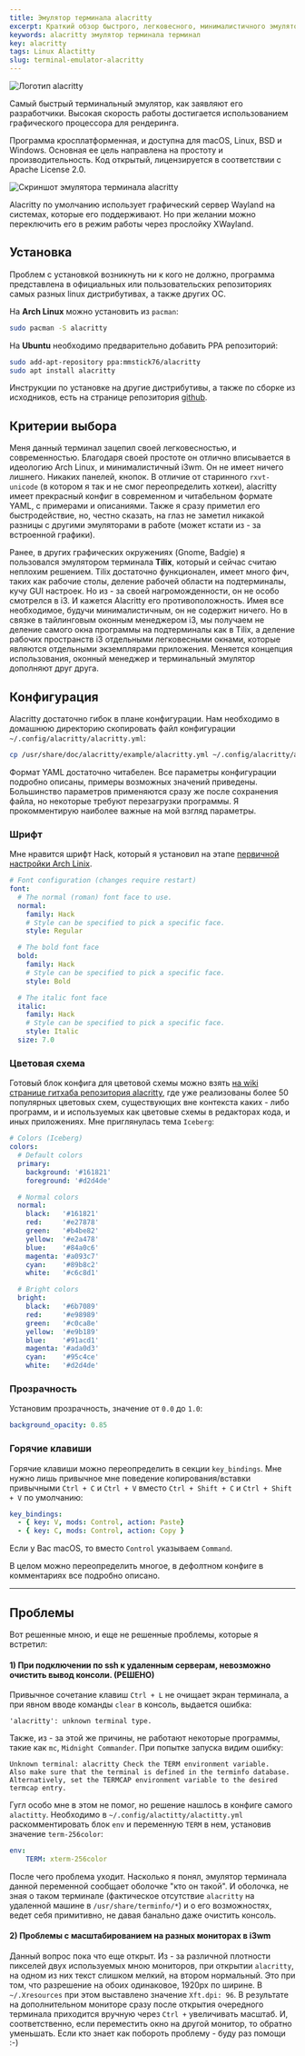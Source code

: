 ```yaml
---
title: Эмулятор терминала alacritty
excerpt: Краткий обзор быстрого, легковесного, минималистичного эмулятора терминала alacritty, и его настройка
keywords: alacritty эмулятор терминала терминал
key: alacritty
tags: Linux Alactitty
slug: terminal-emulator-alacritty
---
```


<img alt="Логотип alacritty" class="image image--md" src="/assets/articles/alacritty/alacritty-term-scanlines.png"/>

Самый быстрый терминальный эмулятор, как заявляют его разработчики.
Высокая скорость работы достигается
использованием графического процессора для рендеринга.

<!--more-->

Программа
кросплатформенная, и доступна для macOS, Linux, BSD и Windows. Основная
ее цель направлена на простоту и производительность. Код открытый,
лицензируется в соответствии с Apache License 2.0.

![Скриншот эмулятора терминала alacritty](/assets/articles/alacritty/alacritty.png)

Alacritty по умолчанию использует графический сервер Wayland на системах,
которые его поддерживают. Но при желании можно переключить его в режим работы
через прослойку XWayland.

## Установка

Проблем с установкой возникнуть ни к кого не должно, программа представлена
в официальных или пользовательских репозиториях самых разных
linux дистрибутивах, а также других ОС.

На **Arch Linux** можно установить
из `pacman`:

```bash
sudo pacman -S alacritty
```

На **Ubuntu** необходимо предварительно добавить PPA репозиторий:

```bash
sudo add-apt-repository ppa:mmstick76/alacritty
sudo apt install alacritty
```

Инструкции по установке на другие дистрибутивы, а также по сборке из исходников,
есть на странице репозитория [github](https://github.com/alacritty/alacritty).

## Критерии выбора

Меня данный терминал зацепил своей легковесностью, и современностью. Благодаря
своей простоте он отлично вписывается в идеологию Arch Linux, и минималистичный
i3wm. Он не имеет ничего лишнего. Никаких панелей, кнопок. В отличие от
старинного `rxvt-unicode` (в котором я так и не смог переопределить хоткеи),
alacritty имеет прекрасный конфиг в современном и
читабельном формате YAML, с примерами и описаниями. Также я сразу приметил его
быстродействие, но, честно сказать, на глаз не заметил никакой разницы с другими
эмуляторами в работе (может кстати из - за встроенной графики).

Ранее, в других графических окружениях (Gnome, Badgie) я пользовался эмулятором
терминала **Tilix**, который и сейчас считаю неплохим решением. Tilix достаточно
функционален, имеет много фич, таких как рабочие столы, деление рабочей области
на подтерминалы, кучу GUI настроек. Но из - за своей нагроможденности, он
не особо смотрелся в i3. И кажется Alacritty его противоположность. Имея все
необходимое, будучи минималистичным, он не содержит ничего. Но в связке в
тайлинговым оконным менеджером i3, мы получаем не деление самого окна программы
на подтерминалы как в Tilix,
а деление рабочих пространств i3 отдельными легковесными окнами, которые
являются отдельными экземплярами приложения. Меняется концепция использования,
оконный менеджер и терминальный эмулятор дополняют друг друга.

## Конфигурация

Alacritty достаточно гибок в плане конфигурации. Нам необходимо в
домашнюю директорию скопировать файл конфигурации `~/.config/alacritty/alacritty.yml`:

```bash
cp /usr/share/doc/alacritty/example/alacritty.yml ~/.config/alacritty/alacritty.yml
```

Формат YAML достаточно читабелен. Все параметры конфигурации подробно описаны,
примеры возможных значений приведены. Большинство параметров применяются
сразу же после сохранения файла, но некоторые требуют перезагрузки программы.
Я прокомментирую наиболее важные на мой взгляд параметры.

### Шрифт

Мне нравится шрифт Hack, который я установил
на этапе [первичной настройки Arch Linix](/2019-12-15-initial-configuration-of-arch-linux#программы).

```yaml
# Font configuration (changes require restart)
font:
  # The normal (roman) font face to use.
  normal:
    family: Hack
    # Style can be specified to pick a specific face.
    style: Regular

  # The bold font face
  bold:
    family: Hack
    # Style can be specified to pick a specific face.
    style: Bold

  # The italic font face
  italic:
    family: Hack
    # Style can be specified to pick a specific face.
    style: Italic
  size: 7.0
```

### Цветовая схема

Готовый блок конфига для цветовой схемы можно взять [на wiki странице гитхаба репозитория
alacritty](https://github.com/alacritty/alacritty/wiki/Color-schemes#color-schemes),
где уже реализованы более 50 популярных цветовых схем,
существующих вне контекста каких - либо программ, и и используемых как
цветовые схемы в редакторах кода, и иных приложениях. Мне приглянулась тема
`Iceberg`:

```yaml
# Colors (Iceberg)
colors:
  # Default colors
  primary:
    background: '#161821'
    foreground: '#d2d4de'

  # Normal colors
  normal:
    black:   '#161821'
    red:     '#e27878'
    green:   '#b4be82'
    yellow:  '#e2a478'
    blue:    '#84a0c6'
    magenta: '#a093c7'
    cyan:    '#89b8c2'
    white:   '#c6c8d1'

  # Bright colors
  bright:
    black:   '#6b7089'
    red:     '#e98989'
    green:   '#c0ca8e'
    yellow:  '#e9b189'
    blue:    '#91acd1'
    magenta: '#ada0d3'
    cyan:    '#95c4ce'
    white:   '#d2d4de'
```

### Прозрачность

Установим прозрачность, значение от `0.0` до `1.0`:

```yaml
background_opacity: 0.85
```

### Горячие клавиши

Горячие клавиши можно переопределить в секции `key_bindings`. Мне нужно лишь
привычное мне поведение копирования/вставки привычными `Ctrl + C` и `Ctrl + V`
вместо `Ctrl + Shift + C` и `Ctrl + Shift + V` по умолчанию:

```yaml
key_bindings:
  - { key: V, mods: Control, action: Paste}
  - { key: C, mods: Control, action: Copy }
```

Если у Вас macOS, то вместо `Control` указываем `Command`.

В целом можно
переопределить многое, в дефолтном конфиге в комментариях все подробно описано.


----------------------------------------------------------

## Проблемы

Вот решенные мною, и еще не решенные проблемы, которые я встретил:

#### 1) При подключении по ssh к удаленным серверам, невозможно очистить вывод консоли. (РЕШЕНО)

Привычное сочетание клавиш
`Ctrl + L` не очищает экран терминала, а при явном вводе команды `clear`
в консоль, выдается ошибка:

```
'alacritty': unknown terminal type.
```

Также, из - за этой же причины, не работают некоторые программы, такие как `mc`,
`Midnight Commander`. При попытке запуска видим ошибку:

```
Unknown terminal: alacritty Check the TERM environment variable.
Also make sure that the terminal is defined in the terminfo database.
Alternatively, set the TERMCAP environment variable to the desired
termcap entry.
```

Гугл особо мне в этом не помог, но решение нашлось в конфиге самого `alactitty`.
Необходимо в `~/.config/alactitty/alactitty.yml`
раскомментировать блок `env` и переменную `TERM` в нем,
установив значение `term-256color`:

```yaml
env:
    TERM: xterm-256color
```

После чего проблема уходит. Насколько я понял, эмулятор терминала данной
переменной сообщает оболочке "кто он такой". И оболочка, не зная о таком
терминале (фактическое отсутствие `alacritty` на удаленной машине
в `/usr/share/terminfo/*`) и о его возможностях, ведет себя примитивно,
не давая банально даже очистить консоль.

#### 2) Проблемы с масштабированием на разных мониторах в i3wm

Данный вопрос пока что еще открыт. Из - за различной плотности пикселей
двух используемых мною мониторов, при открытии `alacritty`, на одном из них
текст слишком мелкий, на втором нормальный. Это при том, что разрешение
на обоих одинаковое, 1920px по ширине. В `~/.Xresources` при этом выставлено
значение `Xft.dpi: 96`. В результате на дополнительном мониторе сразу после
открытия очередного терминала приходится вручную через `Ctrl +` увеличивать
масштаб. И, соответственно, если переместить окно на другой монитор, то обратно
уменьшать. Если кто знает как побороть проблему - буду раз помощи :-)
